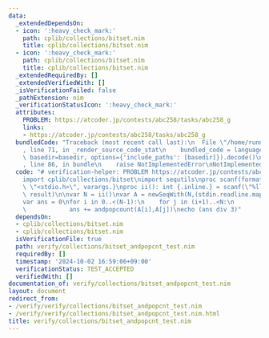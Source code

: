 ```yaml
---
data:
  _extendedDependsOn:
  - icon: ':heavy_check_mark:'
    path: cplib/collections/bitset.nim
    title: cplib/collections/bitset.nim
  - icon: ':heavy_check_mark:'
    path: cplib/collections/bitset.nim
    title: cplib/collections/bitset.nim
  _extendedRequiredBy: []
  _extendedVerifiedWith: []
  _isVerificationFailed: false
  _pathExtension: nim
  _verificationStatusIcon: ':heavy_check_mark:'
  attributes:
    PROBLEM: https://atcoder.jp/contests/abc258/tasks/abc258_g
    links:
    - https://atcoder.jp/contests/abc258/tasks/abc258_g
  bundledCode: "Traceback (most recent call last):\n  File \"/home/runner/.local/lib/python3.10/site-packages/onlinejudge_verify/documentation/build.py\"\
    , line 71, in _render_source_code_stat\n    bundled_code = language.bundle(stat.path,\
    \ basedir=basedir, options={'include_paths': [basedir]}).decode()\n  File \"/home/runner/.local/lib/python3.10/site-packages/onlinejudge_verify/languages/nim.py\"\
    , line 86, in bundle\n    raise NotImplementedError\nNotImplementedError\n"
  code: "# verification-helper: PROBLEM https://atcoder.jp/contests/abc258/tasks/abc258_g\n\
    import cplib/collections/bitset\nimport sequtils\nproc scanf(formatstr: cstring){.header:\
    \ \"<stdio.h>\", varargs.}\nproc ii(): int {.inline.} = scanf(\"%lld\\n\", addr\
    \ result)\n\nvar N = ii()\nvar A = newSeqWith(N,(stdin.readline.mapit(it == '1')).initBitSet())\n\
    var ans = 0\nfor i in 0..<(N-1):\n    for j in (i+1)..<N:\n        if A[i][j]:\n\
    \            ans += andpopcount(A[i],A[j])\necho (ans div 3)"
  dependsOn:
  - cplib/collections/bitset.nim
  - cplib/collections/bitset.nim
  isVerificationFile: true
  path: verify/collections/bitset_andpopcnt_test.nim
  requiredBy: []
  timestamp: '2024-10-02 16:59:06+09:00'
  verificationStatus: TEST_ACCEPTED
  verifiedWith: []
documentation_of: verify/collections/bitset_andpopcnt_test.nim
layout: document
redirect_from:
- /verify/verify/collections/bitset_andpopcnt_test.nim
- /verify/verify/collections/bitset_andpopcnt_test.nim.html
title: verify/collections/bitset_andpopcnt_test.nim
---
```

